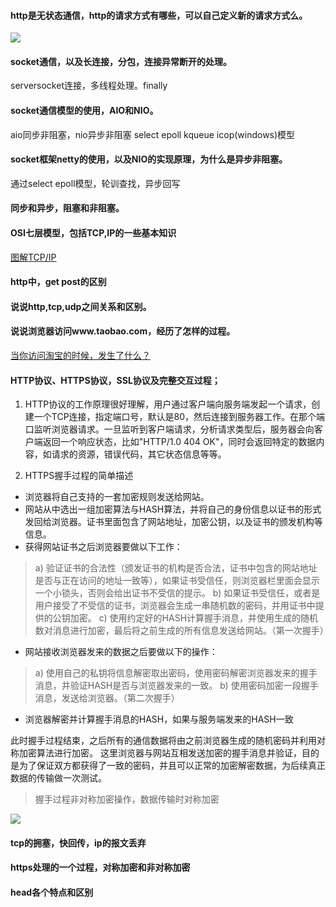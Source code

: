 #### http是无状态通信，http的请求方式有哪些，可以自己定义新的请求方式么。
![](http://static.tmaczhao.cn/images/0d1520a6241db47048ead37ba4793e96.jpg)


#### socket通信，以及长连接，分包，连接异常断开的处理。
serversocket连接，多线程处理。finally

#### socket通信模型的使用，AIO和NIO。
aio同步非阻塞，nio异步非阻塞
select epoll kqueue icop(windows)模型

#### socket框架netty的使用，以及NIO的实现原理，为什么是异步非阻塞。
通过select epoll模型，轮训查找，异步回写

#### 同步和异步，阻塞和非阻塞。

#### OSI七层模型，包括TCP,IP的一些基本知识
[图解TCP/IP](http://www.cnblogs.com/edisonchou/p/5987827.html)

#### http中，get post的区别

#### 说说http,tcp,udp之间关系和区别。

#### 说说浏览器访问www.taobao.com，经历了怎样的过程。
[当你访问淘宝的时候，发生了什么？](http://blog.csdn.net/czp11210/article/details/25193791)

#### HTTP协议、HTTPS协议，SSL协议及完整交互过程；
1. HTTP协议的工作原理很好理解，用户通过客户端向服务端发起一个请求，创建一个TCP连接，指定端口号，默认是80，然后连接到服务器工作。在那个端口监听浏览器请求。一旦监听到客户端请求，分析请求类型后，服务器会向客户端返回一个响应状态，比如"HTTP/1.0 404 OK"，同时会返回特定的数据内容，如请求的资源，错误代码，其它状态信息等等。

2. HTTPS握手过程的简单描述
- 浏览器将自己支持的一套加密规则发送给网站。
- 网站从中选出一组加密算法与HASH算法，并将自己的身份信息以证书的形式发回给浏览器。证书里面包含了网站地址，加密公钥，以及证书的颁发机构等信息。
- 获得网站证书之后浏览器要做以下工作：

>a) 验证证书的合法性（颁发证书的机构是否合法，证书中包含的网站地址是否与正在访问的地址一致等），如果证书受信任，则浏览器栏里面会显示一个小锁头，否则会给出证书不受信的提示。
b) 如果证书受信任，或者是用户接受了不受信的证书，浏览器会生成一串随机数的密码，并用证书中提供的公钥加密。
c) 使用约定好的HASH计算握手消息，并使用生成的随机数对消息进行加密，最后将之前生成的所有信息发送给网站。（第一次握手）

- 网站接收浏览器发来的数据之后要做以下的操作：

>a) 使用自己的私钥将信息解密取出密码，使用密码解密浏览器发来的握手消息，并验证HASH是否与浏览器发来的一致。
b) 使用密码加密一段握手消息，发送给浏览器。（第二次握手）

- 浏览器解密并计算握手消息的HASH，如果与服务端发来的HASH一致

此时握手过程结束，之后所有的通信数据将由之前浏览器生成的随机密码并利用对称加密算法进行加密。
这里浏览器与网站互相发送加密的握手消息并验证，目的是为了保证双方都获得了一致的密码，并且可以正常的加密解密数据，为后续真正数据的传输做一次测试。

>握手过程非对称加密操作，数据传输时对称加密

![](http://static.tmaczhao.cn/images/ff9d8d75ed76edeb1dba0ee656ddbba4.jpg)


#### tcp的拥塞，快回传，ip的报文丢弃

#### https处理的一个过程，对称加密和非对称加密

#### head各个特点和区别

